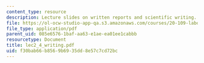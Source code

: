 ```yaml
---
content_type: resource
description: Lecture slides on written reports and scientific writing.
file: https://ol-ocw-studio-app-qa.s3.amazonaws.com/courses/20-109-laboratory-fundamentals-in-biological-engineering-fall-2007/f30bab66b8569b6935dd8e57c7cd72bc_lec2_4_writing.pdf
file_type: application/pdf
parent_uid: 085e6576-1baf-aa63-e1ae-ea01ee1cabbb
resourcetype: Document
title: lec2_4_writing.pdf
uid: f30bab66-b856-9b69-35dd-8e57c7cd72bc
---
```

